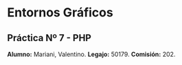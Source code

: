 # Entornos Gráficos

## Práctica Nº 7 - PHP

**Alumno:** Mariani, Valentino.
**Legajo:** 50179.
**Comisión:** 202.